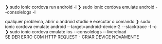 ❯ sudo ionic cordova run android -l
❯ sudo ionic cordova emulate android --consolelogs -l

qualquer problema, abrir o android studio e executar o comando
❯ sudo ionic cordova emulate android --target=android-device-2 --stacktrace -l -c
❯ sudo ionic cordova emulate ios --consolelogs --livereload                                    
SE DER ERRO COM HTTP REQUEST - CRIAR DEVICE NOVAMENTE